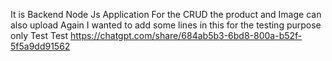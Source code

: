 It is Backend Node Js Application For the CRUD the product and Image can also upload
Again I wanted to add some lines in this for the testing purpose only
Test
Test
https://chatgpt.com/share/684ab5b3-6bd8-800a-b52f-5f5a9dd91562
